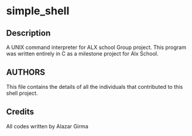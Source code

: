 # simple_shell

## Description

A UNIX command interpreter for ALX school Group project. This program was written entirely in C as a milestone project for Alx School.

## AUTHORS

This file contains the details of all the individuals that contributed to this shell project.

## Credits

All codes written by Alazar Girma
